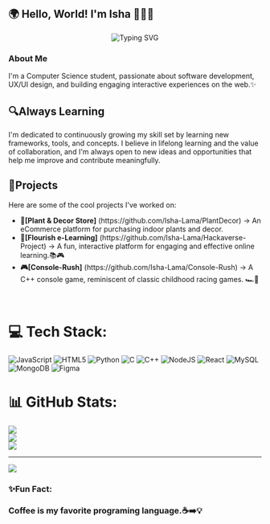 ## 🌍 Hello, World! I'm Isha 👩‍💻✨

<!-- Typing SVG Banner -->
<p align="center">
  <img src="https://readme-typing-svg.demolab.com?font=Fira+Code&duration=3000&pause=1000&color=F7931E&center=true&vCenter=true&width=500&lines=I'm+a+Computer+Science+Student+🧠;I'm+a+Web+Developer+💻;I'm+a+UI%2FUX+Designer+🎨;I'm+a+Creative+Coder+🚀" alt="Typing SVG" />
</p>







<h3>About Me</h3> 
I'm a Computer Science student, passionate about software development, UX/UI design, and building engaging interactive experiences on the web.✨ 

## 🔍Always Learning
I'm dedicated to continuously growing my skill set by learning new frameworks, tools, and concepts. I believe in lifelong learning and the value of collaboration, and I'm always open to new ideas and opportunities that help me improve and contribute meaningfully. 


## 🔧Projects
Here are some of the cool projects I've worked on:
<ul>
 <li><b> 🌿[Plant & Decor Store]</b> (https://github.com/Isha-Lama/PlantDecor) → An eCommerce platform for purchasing indoor plants and decor.</li>
 <li><b> 📖[Flourish e-Learning]</b> (https://github.com/Isha-Lama/Hackaverse-Project) → A fun, interactive platform for engaging and effective online learning.📚🎮</li>
 <li><b> 🎮[Console-Rush]</b> (https://github.com/Isha-Lama/Console-Rush) → A C++ console game, reminiscent of classic childhood racing games. 🏎️💨</li>
 
 
</ul><br>

<!--## 🌐 Socials:
[![email](https://img.shields.io/badge/Email-D14836?logo=gmail&logoColor=white)](mailto:lamaisha707@gmail.com)   <br>   --->

# 💻 Tech Stack:
![JavaScript](https://img.shields.io/badge/javascript-%23323330.svg?style=for-the-badge&logo=javascript&logoColor=%23F7DF1E) ![HTML5](https://img.shields.io/badge/html5-%23E34F26.svg?style=for-the-badge&logo=html5&logoColor=white) ![Python](https://img.shields.io/badge/python-3670A0?style=for-the-badge&logo=python&logoColor=ffdd54) ![C](https://img.shields.io/badge/c-%2300599C.svg?style=for-the-badge&logo=c&logoColor=white) ![C++](https://img.shields.io/badge/c++-%2300599C.svg?style=for-the-badge&logo=c%2B%2B&logoColor=white) ![NodeJS](https://img.shields.io/badge/node.js-6DA55F?style=for-the-badge&logo=node.js&logoColor=white) ![React](https://img.shields.io/badge/react-%2320232a.svg?style=for-the-badge&logo=react&logoColor=%2361DAFB) ![MySQL](https://img.shields.io/badge/mysql-4479A1.svg?style=for-the-badge&logo=mysql&logoColor=white) ![MongoDB](https://img.shields.io/badge/MongoDB-%234ea94b.svg?style=for-the-badge&logo=mongodb&logoColor=white) ![Figma](https://img.shields.io/badge/figma-%23F24E1E.svg?style=for-the-badge&logo=figma&logoColor=white)

# 📊 GitHub Stats:
![](https://github-readme-stats.vercel.app/api?username=isha-lama&theme=merko&hide_border=false&include_all_commits=false&count_private=false)<br/>
![](https://nirzak-streak-stats.vercel.app/?user=isha-lama&theme=merko&hide_border=false)<br/>
![](https://github-readme-stats.vercel.app/api/top-langs/?username=isha-lama&theme=merko&hide_border=false&include_all_commits=false&count_private=false&layout=compact)

---
[![](https://visitcount.itsvg.in/api?id=isha-lama&icon=0&color=0)](https://visitcount.itsvg.in)


<!-- Proudly created with GPRM ( https://gprm.itsvg.in ) -->
<h3>✨Fun Fact: <h3>
Coffee is my favorite programing language.☕➡️💡 
